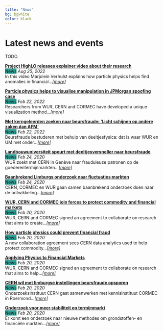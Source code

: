 ```yaml
---
title: "News"
bg: bgwhite
color: black
---
```


# Latest news and events

TODO.

<html>
<link rel="stylesheet" href="https://maxcdn.bootstrapcdn.com/bootstrap/3.4.1/css/bootstrap.min.css">

<head>
<style>
.label {
}
.news {background-color: #2da196;} /* Green */
.blog {background-color: ##1b75bc;} /* Medium Blue */
*/ 
</style>
</head>

<body>

<b><a href="https://www.youtube.com/watch?v=2h5ru8B1Vms" target="_blank">Project HighLO releases explainer video about their research</a></b>
<br>
<span class="label news">News</span><i> Aug 25, 2022</i>
<br>
In this video Marjolein Verhulst explains how particle physics helps find anomalies in financial...<i><a href="https://www.youtube.com/watch?v=2h5ru8B1Vms" target="_blank">[more]</a></i>
<br>

<b><a href="https://www.wur.nl/en/research-results/research-institutes/economic-research/show-wecr/particle-physics-helps-to-visualise-manipulation-in-jpmorgan-spoofing-case.htm" target="_blank">Particle physics helps to visualise manipulation in JPMorgan spoofing case</a></b>
<br>
<span class="label news">News</span><i> Feb 22, 2022</i>
<br>
Researchers from WUR, CERN and CORMEC have developed a unique visualization method...<i><a href="https://www.wur.nl/en/research-results/research-institutes/economic-research/show-wecr/particle-physics-helps-to-visualise-manipulation-in-jpmorgan-spoofing-case.htm" target="_blank">[more]</a></i>
<br>

<b><a href="https://www.telegraaf.nl/financieel/1245012986/met-kerngeleerden-zoeken-naar-beursfraude-licht-schijnen-op-andere-zaken-dan-afm" target="_blank">Met kerngeleerden zoeken naar beursfraude: ‘Licht schijnen op andere zaken dan AFM’</a></b>
<br>
<span class="label news">News</span><i> Feb 22, 2022</i>
<br>
Beursfraude bestuderen met behulp van deeltjesfysica: dat is waar WUR en UM met onder...<i><a href="https://www.telegraaf.nl/financieel/1245012986/met-kerngeleerden-zoeken-naar-beursfraude-licht-schijnen-op-andere-zaken-dan-afm" target="_blank">[more]</a></i>
<br>

<b><a href="https://fd.nl/beurs/1335542/landbouwuniversiteit-speurt-met-deeltjesversneller-naar-beursfraude" target="_blank">Landbouwuniversiteit speurt met deeltjesversneller naar beursfraude</a></b>
<br>
<span class="label news">News</span><i> Feb 24, 2020</i>
<br>
WUR zoekt met CERN in Genève naar frauduleuze patronen op de goederentermijnmarkten...<i><a href="https://fd.nl/beurs/1335542/landbouwuniversiteit-speurt-met-deeltjesversneller-naar-beursfraude" target="_blank">[more]</a></i>
<br>

<b><a href="https://zakenblad.nl/2020/02/24/baanbrekend-limburgs-onderzoek-naar-fluctuaties-markten/" target="_blank">Baanbrekend Limburgs onderzoek naar fluctuaties markten</a></b>
<br>
<span class="label news">News</span><i> Feb 24, 2020</i>
<br>
CERN, CORMEC en WUR gaan samen baanbrekend onderzoek doen naar de ontwikkeling...<i><a href="https://zakenblad.nl/2020/02/24/baanbrekend-limburgs-onderzoek-naar-fluctuaties-markten/" target="_blank">[more]</a></i>
<br>

<b><a href="https://www.wur.nl/en/show/WUR-CERN-and-CORMEC-join-forces-to-protect-commodity-and-financial-markets.htm" target="_blank">WUR, CERN and CORMEC join forces to protect commodity and financial markets</a></b>
<br>
<span class="label news">News</span><i> Feb 20, 2020</i>
<br>
WUR, CERN and CORMEC signed an agreement to collaborate on research that aims to create...<i><a href="https://www.wur.nl/en/show/WUR-CERN-and-CORMEC-join-forces-to-protect-commodity-and-financial-markets.htm" target="_blank">[more]</a></i>
<br>

<b><a href="https://home.cern/news/news/knowledge-sharing/how-particle-physics-could-prevent-financial-fraud" target="_blank">How particle physics could prevent financial fraud</a></b>
<br>
<span class="label news">News</span><i> Feb 20, 2020</i>
<br>
A new collaboration agreement sees CERN data analytics used to help protect commodity...<i><a href="https://home.cern/news/news/knowledge-sharing/how-particle-physics-could-prevent-financial-fraud" target="_blank">[more]</a></i>
<br>

<b><a href="https://kt.cern/article/applying-physics-financial-markets" target="_blank">Applying Physics to Financial Markets</a></b>
<br>
<span class="label news">News</span><i> Feb 20, 2020</i>
<br>
WUR, CERN and CORMEC signed an agreement to collaborate on research that aims to help...<i><a href="https://kt.cern/article/applying-physics-financial-markets" target="_blank">[more]</a></i>
<br>

<b><a href="https://www.1limburg.nl/cern-wil-met-limburgse-instellingen-beursfraude-opsporen" target="_blank">CERN wil met limburgse instellingen beursfraude opsporen</a></b>
<br>
<span class="label news">News</span><i> Feb 20, 2020</i>
<br>
Onderzoeksinstituut CERN gaat samenwerken met kennisinstituut CORMEC in Roermond...<i><a href="https://www.1limburg.nl/cern-wil-met-limburgse-instellingen-beursfraude-opsporen" target="_blank">[more]</a></i>
<br>

<b><a href="https://www.boerenbusiness.nl/varkensOUD/artikel/10885939/onderzoek-voor-meer-stabiliteit-op-termijnmarkt
" target="_blank">Onderzoek voor meer stabiliteit op termijnmarkt</a></b>
<br>
<span class="label news">News</span><i> Feb 20, 2020</i>
<br>
Er komt een onderzoek naar nieuwe methodes om grondstoffen- en financiële markten...<i><a href="https://www.boerenbusiness.nl/varkensOUD/artikel/10885939/onderzoek-voor-meer-stabiliteit-op-termijnmarkt
" target="_blank">[more]</a></i>

</body>
</html>


